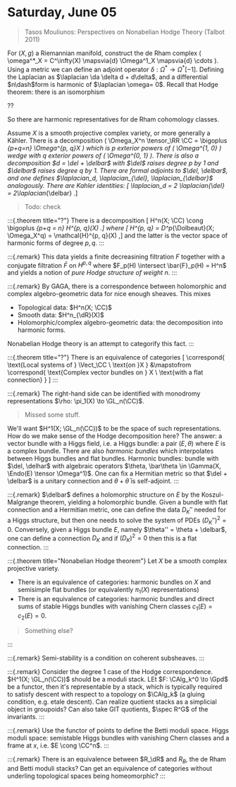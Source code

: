 # Saturday, June 05

> Tasos Mouliunos: Perspectives on Nonabelian Hodge Theory (Talbot 2011)


For $(X, g)$ a Riemannian manifold, construct the de Rham complex \( \omega^*_X = C^\infty(X) \mapsvia{d} \Omega^1_X \mapsvia{d} \cdots \).
Using a metric we can define an adjoint operator $\delta: \Omega^* \to \Omega^*[-1]$.
Defining the Laplacian as $\laplacian \da \delta d + d\delta$, and a differential $n\dash$form is harmonic of $\laplacian \omega= 0$.
Recall that Hodge theorem: there is an isomorphism

??

So there are harmonic representatives for de Rham cohomology classes.

Assume $X$ is a smooth projective complex variety, or more generally a Kähler.
There is a decomposition \( \Omega_X^n \tensor_\RR \CC = \bigoplus _{p+q=n} \Omega^{p, q}_X \) which is $p$ exterior powers of \( \Omega^{1, 0} \) wedge with $q$ exterior powers of \( \Omega^{0, 1} \).
There is also a decomposition $d = \del + \delbar$ with $\del$ raises degree $p$ by 1 and $\delbar$ raises degree $q$ by 1.
There are formal adjoints to $\del, \delbar$, and one defines $\laplacian_d, \laplacian_{\del}, \laplacian_{\delbar}$ analogously.
There are Kahler identities:
\[
\laplacian_d = 2 \laplacian_{\del} = 2\laplacian_{\delbar}
.\]

> Todo: check


:::{.theorem title="?"}
There is a decomposition 
\[
H^n(X; \CC) \cong \bigoplus _{p+q = n} H^{p, q}(X)
.\]
where 
\[
H^{p, q} = D^p_{\Dolbeaut}(X; \Omega_X^q) = \mathcal{H}^{p, q}(X)
,\]
and the latter is the vector space of harmonic forms of degree $p, q$.
:::


:::{.remark}
This data yields a finite decreasining filtration $F$ together with a conjugate filtration $\bar F$ on $H^{p, q}$ where $F_p(H) \intersect \bar{F}_p(H) = H^n$ and yields a notion of *pure Hodge structure of weight $n$*.
:::


:::{.remark}
By GAGA, there is a correspondence between holomorphic and complex algebro-geometric data for nice enough sheaves.
This mixes 

- Topological data: $H^n(X; \CC)$
- Smooth data: $H^n_{\dR}(X)$ 
- Holomorphic/complex algebro-geometric data: the decomposition into harmonic forms.

Nonabelian Hodge theory is an attempt to categorify this fact.
:::


:::{.theorem title="?"}
There is an equivalence of categories
\[
\correspond{
  \text{Local systems of } \Vect_\CC \\ \text{on }X
}
&\mapstofrom
\correspond{
  \text{Complex vector bundles on } X \\ \text{with a flat connection}
}
\]
:::

:::{.remark}
The right-hand side can be identified with monodromy representations $\rho: \pi_1(X) \to \GL_n(\CC)$.

> Missed some stuff.

We'll want $H^1(X; \GL_n(\CC))$ to be the space of such representations.
How do we make sense of the Hodge decomposition here?
The answer: a vector bundle with a Higgs field, i.e. a Higgs bundle: a pair $(E, \theta)$ where $E$ is a complex bundle.
There are also *harmonic bundles* which interpolates between Higgs bundles and flat bundles.
Harmonic bundles: bundle with $\del, \delhar$ with algebraic operators $\theta, \bar\theta \in \Gamma(X, \Endo(E) \tensor \Omega^1)$.
One can fix a Hermitian metric so that $\del + \delbar$ is a unitary connection and $\theta + \bar\theta$ is self-adjoint.
:::

:::{.remark}
$\delbar$ defines a holomorphic structure on $E$ by the Koszul-Malgrange theorem, yielding a holomorphic bundle.
Given a bundle with flat connection and a Hermitian metric, one can define the data $D_K''$ needed for a Higgs structure, but then one needs to solve the system of PDEs $(D_K'')^2=0$.
Conversely, given a Higgs bundle $E$, namely $\theta'' = \theta + \delbar$, one can define a connection $D_K$ and if $(D_K)^2=0$ then this is a flat connection.
:::

:::{.theorem title="Nonabelian Hodge theorem"}
Let $X$ be a smooth complex projective variety.

- There is an equivalence of categories: harmonic bundles on $X$ and semisimple flat bundles (or equivalently $\pi_1(X)$ representations)
- There is an equivalence of categories:
  harmonic bundles and direct sums of stable Higgs bundles with vanishing Chern classes $c_1(E) = c_2(E) = 0$.

> Something else?

:::


:::{.remark}
Semi-stability is a condition on coherent subsheaves.
:::


:::{.remark}
Consider the degree 1 case of the Hodge correspondence.
$H^1(X; \GL_n(\CC))$ should be a moduli stack.
LEt $F: \CAlg_k^0 \to \Gpd$ be a functor, then it's representable by a stack, which is typically required to satisfy descent with respect to a topology on $\CAlg_k$ (a gluing condition, e.g. etale descent).
Can realize quotient stacks as a simplicial object in groupoids?
Can also take GIT quotients, $\spec R^G$ of the invariants.
:::


:::{.remark}
Use the functor of points to define the Betti moduli space.
Higgs moduli space: semistable Higgs bundles with vanishing Chern classes and a frame at $x$, i.e. $E \cong \CC^n$.
:::


:::{.remark}
There is an equivalence between $R_\dR$ and $R_B$, the de Rham and Betti moduli stacks?
Can get an equivalence of categories without underling topological spaces being homeomorphic?
:::











